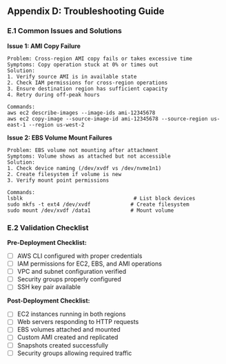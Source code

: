 ## Appendix D: Troubleshooting Guide

### E.1 Common Issues and Solutions

**Issue 1: AMI Copy Failure**
```
Problem: Cross-region AMI copy fails or takes excessive time
Symptoms: Copy operation stuck at 0% or times out
Solution: 
1. Verify source AMI is in available state
2. Check IAM permissions for cross-region operations
3. Ensure destination region has sufficient capacity
4. Retry during off-peak hours

Commands:
aws ec2 describe-images --image-ids ami-12345678
aws ec2 copy-image --source-image-id ami-12345678 --source-region us-east-1 --region us-west-2
```

**Issue 2: EBS Volume Mount Failures**
```
Problem: EBS volume not mounting after attachment
Symptoms: Volume shows as attached but not accessible
Solution:
1. Check device naming (/dev/xvdf vs /dev/nvme1n1)
2. Create filesystem if volume is new
3. Verify mount point permissions

Commands:
lsblk                                    # List block devices
sudo mkfs -t ext4 /dev/xvdf             # Create filesystem
sudo mount /dev/xvdf /data1             # Mount volume
```

### E.2 Validation Checklist

**Pre-Deployment Checklist:**
- [ ] AWS CLI configured with proper credentials
- [ ] IAM permissions for EC2, EBS, and AMI operations
- [ ] VPC and subnet configuration verified
- [ ] Security groups properly configured
- [ ] SSH key pair available

**Post-Deployment Checklist:**
- [ ] EC2 instances running in both regions
- [ ] Web servers responding to HTTP requests
- [ ] EBS volumes attached and mounted
- [ ] Custom AMI created and replicated
- [ ] Snapshots created successfully
- [ ] Security groups allowing required traffic